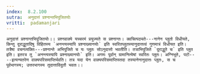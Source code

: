 ```yaml
---
index:  8.2.100
sutra:  अनुदात्तं प्रश्नान्तभिपूजितयोः
vritti:  padamanjari
---
```


	अनुदात्तं प्रश्नान्तभिपूजितयोः।। प्रश्नवाक्ये यच्चरमं प्रयुज्यते स प्रश्नान्तः। क्वचित्पठ्यते---नानेन प्लुतो विधीयते, किन्तु दूराद्धूतादिषु विहितस्य `अनन्त्यस्यापि प्रश्नाख्यानयोः` इति स्वरितप्लुतस्यानुदात्तत्वं गुणमात्रं विधीयत इति। तत्रैषा वचनव्यक्तिः---प्रश्नान्ते अभिपूजिते च यः प्लुतः सोऽनुदात्तो भवतीति। तत्राभिपूजिते `दूराद्धूते च` इति प्लुत इति। इतरत्र तु `अनन्त्यस्यापि प्रश्नाख्यानयोः` इति। अगमः पूर्वान् ग्रामानित्येषां स्वरितः प्लुतः। अग्निभूते, पटो----इत्यन्यतरेण वाक्यपरिसमाप्तिर्भवति। तत्र यदा येन वाक्यपरिसमाप्तिस्तदा तस्यानेनानुदात्तः प्लुतः, स च पूर्वभागस्य; उत्तरभागस्य तूदात्ताविदुतौ भवतः।।
